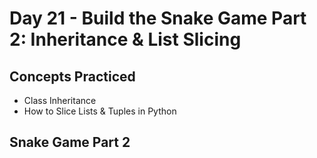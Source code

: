 # Day 21 - Build the Snake Game Part 2: Inheritance & List Slicing
## Concepts Practiced
- Class Inheritance
- How to Slice Lists & Tuples in Python
## Snake Game Part 2